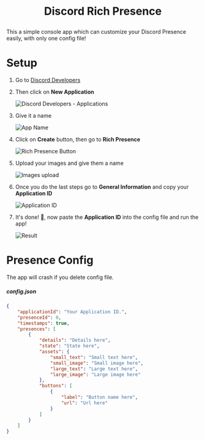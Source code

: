 # <p align="center">Discord Rich Presence</p>

This a simple console app which can customize your Discord Presence easily, with only one config file!

# Setup

 1. Go to <a href="https://discord.com/developers/applications" target="_blank">Discord Developers</a>
 2. Then click on **New Application**

      ![Discord Developers - Applications](https://i.imgur.com/vhosxCU.png)
  
 3. Give it a name


      ![App Name](https://i.imgur.com/dQFg9JY.png)
  
 4. Click on **Create** button, then go to **Rich Presence** 

      ![Rich Presence Button](https://i.imgur.com/6mdhnnh.png)
  
 5. Upload your images and give them a name

      ![Images upload](https://i.imgur.com/KzMYoTy.png)
  
 6. Once you do the last steps go to **General Information** and copy your **Application ID**

      ![Application ID](https://i.imgur.com/HQbqWFh.png)
  
 7. It's done! 🎉, now paste the **Application ID** into the config file and run the app!

      ![Result](https://i.imgur.com/6Xhzsfm.png)

# Presence Config

The app will crash if you delete config file.
##### config.json
```json
{
	"applicationId": "Your Application ID.",
	"presenceId": 0,
	"timestamps": true,
	"presences": [
		{
			"details": "Details here",
			"state": "State here",
			"assets": {
				"small_text": "Small text here",
				"small_image": "Small image here",
				"large_text": "Large text here",
				"large_image": "Large image here"
			},
			"buttons": [
				{
					"label": "Button name here",
					"url": "Url here"
				}
			]
		}
	]
}
```
